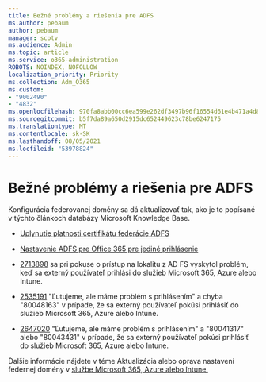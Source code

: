 ```yaml
---
title: Bežné problémy a riešenia pre ADFS
ms.author: pebaum
author: pebaum
manager: scotv
ms.audience: Admin
ms.topic: article
ms.service: o365-administration
ROBOTS: NOINDEX, NOFOLLOW
localization_priority: Priority
ms.collection: Adm_O365
ms.custom:
- "9002490"
- "4832"
ms.openlocfilehash: 970fa8abb00cc6ea599e262df3497b96f16554d61e4b471a4d8a62506b8cb483
ms.sourcegitcommit: b5f7da89a650d2915dc652449623c78be6247175
ms.translationtype: MT
ms.contentlocale: sk-SK
ms.lasthandoff: 08/05/2021
ms.locfileid: "53978824"
---
```

# <a name="common-issues-and-resolutions-for-adfs"></a>Bežné problémy a riešenia pre ADFS

Konfigurácia federovanej domény sa dá aktualizovať tak, ako je to popísané v týchto článkoch databázy Microsoft Knowledge Base.

- [Uplynutie platnosti certifikátu federácie ADFS](adfs-federation-certificate-expiring.md)

- [Nastavenie ADFS pre Office 365 pre jediné prihlásenie](https://docs.microsoft.com/office365/troubleshoot/active-directory/set-up-adfs-for-single-sign-on)

- [2713898](https://support.microsoft.com/help/2713898) sa pri pokuse o prístup na lokalitu z AD FS vyskytol problém, keď sa externý používateľ prihlási do služieb Microsoft 365, Azure alebo Intune.

- [2535191](https://support.microsoft.com/help/2535191) "Ľutujeme, ale máme problém s prihlásením" a chyba "80048163" v prípade, že sa externý používateľ pokúsi prihlásiť do služieb Microsoft 365, Azure alebo Intune.

- [2647020](https://support.microsoft.com/help/2647020) "Ľutujeme, ale máme problém s prihlásením" a "80041317" alebo "80043431" v prípade, že sa externý používateľ pokúsi prihlásiť do služieb Microsoft 365, Azure alebo Intune.

Ďalšie informácie nájdete v téme Aktualizácia alebo oprava nastavení federnej domény v [službe Microsoft 365, Azure alebo Intune.](https://docs.microsoft.com/office365/troubleshoot/active-directory/update-federated-domain-office-365)
